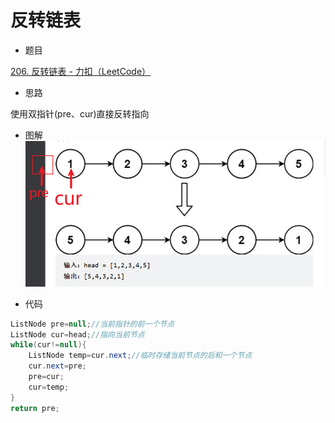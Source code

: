 # 反转链表

- 题目

[206. 反转链表 - 力扣（LeetCode）](https://leetcode.cn/problems/reverse-linked-list/submissions/)

- 思路

使用双指针(pre、cur)直接反转指向

- 图解![hrc_2023-07-12_00-52-38](反转链表/hrc_2023-07-12_00-52-38.png)

- 代码

```java
ListNode pre=null;//当前指针的前一个节点
ListNode cur=head;//指向当前节点
while(cur!=null){
    ListNode temp=cur.next;//临时存储当前节点的后和一个节点
    cur.next=pre;
    pre=cur;
    cur=temp;
}
return pre;
```

